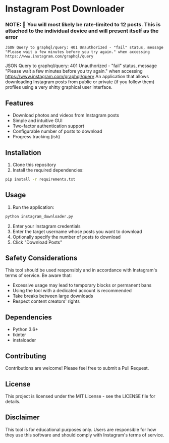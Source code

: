 # Instagram Post Downloader

### NOTE: 📝 You will most likely be rate-limited to 12 posts. This is attached to the individual device and will present itself as the error 
```
JSON Query to graphql/query: 401 Unauthorized - "fail" status, message "Please wait a few minutes before you try again." when accessing https://www.instagram.com/graphql/query
```

JSON Query to graphql/query: 401 Unauthorized - "fail" status, message "Please wait a few minutes before you try again." when accessing https://www.instagram.com/graphql/query
An application that allows downloading Instagram posts from public or private (if you follow them) profiles using a very shitty graphical user interface.

## Features
- Download photos and videos from Instagram posts
- Simple and intuitive GUI
- Two-factor authentication support
- Configurable number of posts to download
- Progress tracking (ish) 

## Installation

1. Clone this repository
2. Install the required dependencies:
```bash
pip install -r requirements.txt
```

## Usage

1. Run the application:
```bash
python instagram_downloader.py
```

2. Enter your Instagram credentials
3. Enter the target username whose posts you want to download
4. Optionally specify the number of posts to download
5. Click "Download Posts"

## Safety Considerations

This tool should be used responsibly and in accordance with Instagram's terms of service. Be aware that:
- Excessive usage may lead to temporary blocks or permanent bans
- Using the tool with a dedicated account is recommended
- Take breaks between large downloads
- Respect content creators' rights

## Dependencies
- Python 3.6+
- tkinter
- instaloader

## Contributing
Contributions are welcome! Please feel free to submit a Pull Request.

## License
This project is licensed under the MIT License - see the LICENSE file for details.

## Disclaimer
This tool is for educational purposes only. Users are responsible for how they use this software and should comply with Instagram's terms of service.

